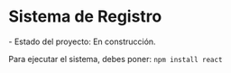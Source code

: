 <h1> Sistema de Registro </h1>
- Estado del proyecto: En construcción.

Para ejecutar el sistema, debes poner:
```npm install react```
